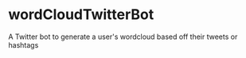 # wordCloudTwitterBot
A Twitter bot to generate a user's wordcloud based off their tweets or hashtags
